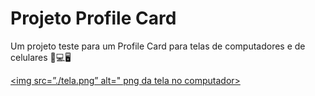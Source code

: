 # Projeto Profile Card
Um projeto teste para um Profile Card para telas de computadores e de celulares 📲💻🖥

[<img src=”./tela.png” alt=" png da tela no computador>](http://127.0.0.1:5500/) 